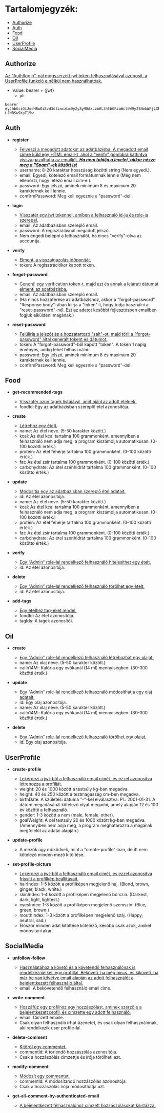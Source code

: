 # Tartalomjegyzék:
- [Authorize](#Authorize "Authorize swagger gomb leírása")
- [Auth](#Auth "Auth controller leírása")
- [Food](#Food "Food controller leírása")
- [Oil](#Oil "Oil controller leírása")
- [UserProfile](#UserProfile "UserProfile controller leírása")
- [SocialMedia](#SocialMedia "SocialMedia controller leírása")

## Authorize
<ins> Az "[Auth](#Auth "Auth swagger leírása")/login"-nál megszerzett jwt token felhasználásával azonosít, a [UserProfile](#UserProfile "UserProfile swagger leírása") funkció e nélkül nem használhatóak.
- Value: bearer + {jwt}
  - pl: 
```
bearer eyJhbGciOiJodHRwOi8vd3d3LnczLm9yZy8yMDAxLzA0L3htbGRzaWctbW9yZSNobWFjLXNoYTUxMiIsInR5cCI6IkpXVCJ9.eyJodHRwOi8vc2NoZW1hcy54bWxzb2FwLm9yZy93cy8yMDA1LzA1L2lkZW50aXR5L2NsYWltcy9uYW1lIjoiYXNkYXNkYXNkIiwiaHR0cDovL3NjaGVtYXMueG1sc29hcC5vcmcvd3MvMjAwNS8wNS9pZGVudGl0eS9jbGFpbXMvZW1haWxhZGRyZXNzIjoiYXNkYXNkYXNkQGV4YW1wbGUuY29tIiwiZXhwIjoxNjY4MjcyNzIzfQ.UXgKUu0ROArdKc2Rjw1pzuh1dXvlvJ6O9bFJmVrtX4t4So4tA1RfnxaANo7tM8kGYSSNJlCq-LJNRSw9XpT15w
```

## Auth

- **register**
  -  <ins> Felveszi a megadott adatokat az adatbázisba. A megadott email címre küld egy HTML email-t, ahol a "verify" gombbra kattintva visszaigazolhatja az emailjét. ***Ha nem találja a levelet, akkor nézze meg a "Spam"-ek között is!***
  -  username: 8-20 karakter hosszúság közötti string (Nem egyedi.).
  -  email: Egyedi, kötelező email formátumnak lennie (Még nem ellenőrzi, hogy létező email cím-e.).
  -  password: Egy jelszó, aminek minimum 8 és maximum 20 karakternek kell lennie.
  -  confirmPassword: Meg kell egyeznie a "password"-del.

- **login**
  -  <ins> Visszatér egy jwt tokennel, amiben a felhasználó id-ja és role-ja szerepel.
  -  email: Az adatbázisban szereplő email.
  -  password: A regisztrálásnál megadott jelszó.
  -  Nem engedi belépni a felhasználót, ha nincs "verify"-olva az accountja.

- **verify**
  -  <ins> Elmenti a visszaigazolás időpontját.
  -  token: A regisztrációkor kapott token. 

- **forgot-password**
  -  <ins> Generál egy verification token-t, majd azt és annak a lejárati dátumát elmenti az adatbázisba.
  -  email: Az adatbázisban szereplő email.
  -  (Ha nincs hozzáférése az adatbázishoz, akkor a "forgot-password" "Response body"-ában kiírja a "token"-t, hogy tudja használni a "reset-password"-nél. Ezt az adatot későbbi fejlesztésben emailben fogjuk elküldeni magának.)

- **reset-password**
  -  <ins> Felülírja a jelszót és a hozzátartozó "salt"-ot, majd törli a "forgot-password" által generált tokent és dátumot.
  -  token: A "forgot-password"-ből kapott "token". A token 1 napig érvényes, addig lehet felhasználni.
  -  password: Egy jelszó, aminek minimum 8 és maximum 20 karakternek kell lennie.
  -  confirmPassword: Meg kell egyeznie a "password"-del.

## Food
- **get-recommended-tags**
  -  <ins> Visszatér azon tagek listájával, amit ajánl az adott ételnek.
  -  foodId: Egy az adatbázisban szereplő étel azonosítója.
  
- **create**
  -  <ins> Létrehoz egy ételt.
  -  name: Az étel neve. (5-50 karakter között.)
  -  kcal: Az étel kcal tartalma 100 grammonként, amennyiben a felhasználó nem adja meg, a program kiszámolja automatikusan. (0-100 közötti érték.)
  -  protein: Az étel fehérje tartalma 100 grammonként. (0-100 közötti érték.)
  -  fat: Az étel zsír tartalma 100 grammonként. (0-100 közötti érték.)
  -  carbohydrate: Az étel szénhidrát tartalma 100 grammonként. (0-100 közötto érték.)
  
- **update**
  -  <ins> Módosítja egy az adatbázisban szereplő étel adatait.
  -  id: Az étel azonosítója.
  -  name: Az étel neve. (5-50 karakter között.)
  -  kcal: Az étel kcal tartalma 100 grammonként, amennyiben a felhasználó nem adja meg, a program kiszámolja automatikusan. (0-100 közötti érték.)
  -  protein: Az étel fehérje tartalma 100 grammonként. (0-100 közötti érték.)
  -  fat: Az étel zsír tartalma 100 grammonként. (0-100 közötti érték.)
  -  carbohydrate: Az étel szénhidrát tartalma 100 grammonként. (0-100 közötto érték.)
  
- **verify**
  -  <ins> Egy "Admin" role-lal rendelkező felhasználó hitelesíthet egy ételt.
  -  id: Az étel azonosítója.
  
- **delete**
  -  <ins>  Egy "Admin" role-lal rendelkező felhasználó törölhet egy ételt.
  -  id: Az étel azonosítója.
  
- **add-tags**
  -  <ins> Egy ételhez tag-eket rendel.
  -  foodId: Az étel azonosítója.
  -  tagIds: A tagek azonosítói.
  
## Oil

- **create**
  -  <ins> Egy "Admin" role-lal rendelkező felhasználó létrehozhat egy olajat.
  -  name: Az olaj neve. (5-50 karakter között.)
  -  calIn14Ml: Kalória egy evőkanál (14 ml) mennyiségben. (30-300 közötti érték.)
  
- **update**
  -  <ins> Egy "Admin" role-lal rendelkező felhasználó módosíthatja egy olaj adatait.
  -  id: Egy olaj azonosítója.
  -  name: Az olaj neve. (5-50 karakter között.)
  -  calIn14Ml: Kalória egy evőkanál (14 ml) mennyiségben. (30-300 közötti érték.)
  
- **delete**
  -  <ins> Egy "Admin" role-lal rendelkező felhasználó törölhet egy olajat.
  -  id: Egy olaj azonosítója.
  
## UserProfile

- **create-profile**
  -  <ins> Lekérdezi a jwt-ből a felhasználó email címét, és ezzel azonosítva létrehozza a profilját.
  -  weight: 20 és 1000 között a testsúly kg-ban megadva.
  -  height: 40 és 250 között a testmagasság cm-ben megadva.
  -  birthDate: A születési dátuma "-"-kel elválasztva. Pl.: 2001-01-31. A dátum megadásánál kötelező olyat megadni, amely alapján 12 és 100 év közötti a felhasználó.
  -  gender: 1-3 között a nem (male, female, other).
  -  goalWeight: A cél testsúly 20 és 1000 között kg-ban megadva. (Amennyiben nem adja meg, a program meghatározza a magának megfelelőt az adatai alapján.)
  
- **update-profile**
  - A mezők úgy működnek, mint a "create-profile"-ban, de itt nem kötelező minden mező kitöltése.

- **set-profile-picture**
  -  <ins> Lekérdezi a jwt-ből a felhasználó email címét, és ezzel azonosítva frissíti a profilkép beállításait.
  -  hairIndex: 1-5 között a profilképen megjelenő haj. (Blond, brown, ginger, black, white.)
  -  skinIndex: 1-4 között a profilképen megjelenő bőrszín. (Darkest, dark, light, lightest.)
  -  eyesIndex: 1-3 között a profilképen megjelenő szemszín. (Blue, green, brown.)
  -  mouthIndex: 1-3 között a profilképen megjelenő száj. (Happy, neutral, sad.)
  -  Először minden adat kitöltése kötelező, később csak azok, amiket módosítani akar.
  
## SocialMedia
- **unfollow-follow**
  -  <ins> Használatához a követő és a követendő felhasználónak is rendelkeznie kell egy profillal. Beköveti, ha még nincs, és kiköveti, ha már be van követve email alapján az adott felhasználót a bejelentkezett felhasználó által.
  -  email: A bekövetendő felhasználó email címe.
  
- **write-comment**
  -  <ins> Hozzáfűz egy profilhoz egy hozzászólást, aminek szerzője a bejelentkezett profil, és címzette egy adott felhasználó.
  -  email: Címzett emaile.
  -  Csak olyan felhasználó írhat üzenetet, és csak olyan felhasználónak, aki rendelkezik user profile-lal.
  
- **delete-comment**
  -  <ins> Kitöröl egy commentet.
  -  commentId: A törlendő hozzászólás azonosítója.
  -  Csak a hozzászólás címzettje és írója törölheti azt.
  
- **modify-comment**
  -  <ins> Módosít egy commentet.
    -  commentId: A módosítandó hozzászólás azonosítója.
    -  Csak a hozzászólás írója módosíthatja azt.

- **get-all-comment-by-authenticated-email**
  -  <ins> A bejelentkezett felhasználóhoz címzett hozzászólásokat kilistázza.
  
